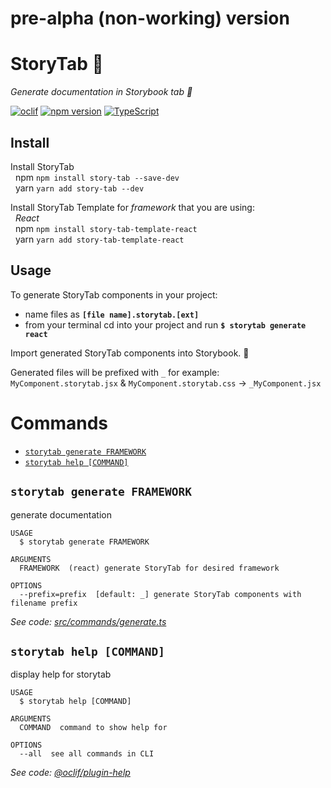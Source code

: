 # pre-alpha (non-working) version

# StoryTab 📑

_Generate documentation in Storybook tab 📑_

[![oclif](https://img.shields.io/badge/cli-oclif-brightgreen.svg)](https://oclif.io)
[![npm version][npm-badge]][npm-url]
[![TypeScript][typescript-badge]][typescript-url]

## Install

Install StoryTab  
&nbsp;&nbsp;npm `npm install story-tab --save-dev`  
&nbsp;&nbsp;yarn `yarn add story-tab --dev`

Install StoryTab Template for _framework_ that you are using:  
&nbsp;&nbsp;_React_  
&nbsp;&nbsp;npm `npm install story-tab-template-react`  
&nbsp;&nbsp;yarn `yarn add story-tab-template-react`

## Usage

To generate StoryTab components in your project:

- name files as **`[file name].storytab.[ext]`**
- from your terminal cd into your project and run **`$ storytab generate react`**

Import generated StoryTab components into Storybook. 🎉

Generated files will be prefixed with `_` for example:  
`MyComponent.storytab.jsx` & `MyComponent.storytab.css` -> `_MyComponent.jsx`

# Commands

<!-- commands -->

- [`storytab generate FRAMEWORK`](#storytab-generate-framework)
- [`storytab help [COMMAND]`](#storytab-help-command)

## `storytab generate FRAMEWORK`

generate documentation

```
USAGE
  $ storytab generate FRAMEWORK

ARGUMENTS
  FRAMEWORK  (react) generate StoryTab for desired framework

OPTIONS
  --prefix=prefix  [default: _] generate StoryTab components with filename prefix
```

_See code: [src/commands/generate.ts](https://github.com/mkosir/story-tab/blob/v1.0.8/src/commands/generate.ts)_

## `storytab help [COMMAND]`

display help for storytab

```
USAGE
  $ storytab help [COMMAND]

ARGUMENTS
  COMMAND  command to show help for

OPTIONS
  --all  see all commands in CLI
```

_See code: [@oclif/plugin-help](https://github.com/oclif/plugin-help/blob/v2.2.2/src/commands/help.ts)_

<!-- commandsstop -->

[npm-url]: https://www.npmjs.com/package/story-tab
[npm-badge]: https://img.shields.io/npm/v/story-tab.svg
[typescript-badge]: https://badges.frapsoft.com/typescript/code/typescript.svg?v=101
[typescript-url]: https://github.com/microsoft/TypeScript
